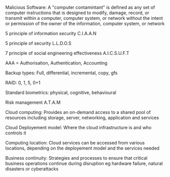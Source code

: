 Malicious Software: A "computer contamintant" is defined as any set of computer instructions that is designed to modify, damage, record, or transmit within a computer, computer system, or network without the intent or permission of the owner of the information, computer system, or network

5 principle of information security
C.I.A.A.N

5 principle of security
L.L.D.O.S

7 principle of social engineering effectiveness
A.I.C.S.U.F.T

AAA = Authorisation, Authentication, Accounting

Backup types: Full, differential, incremental, copy, gfs

RAID: 0, 1, 5, 0+1

Standard biometrics: physical, cognitive, behavioural 

Risk management
A.T.A.M

Cloud computing: Provides an on-demand access to a shared pool of resources including storage, server, networking, application and services

Cloud Deployement model: Where the cloud infrastructure is and who controls it

Computing location: Cloud services can be accessed from various locations, depending on the deployement model and the services needed

Business continuity: Strategies and processes to ensure that critical business operations continue during disruption eg hardware failure, natural disasters or cyberattacks





